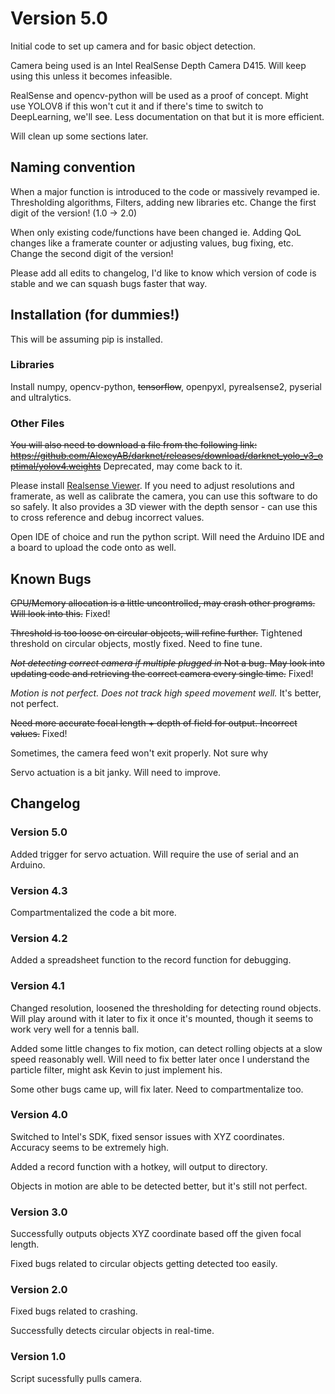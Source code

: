 # Version 5.0

Initial code to set up camera and for basic object detection.

Camera being used is an Intel RealSense Depth Camera D415. Will keep using this unless it becomes infeasible.

RealSense and opencv-python will be used as a proof of concept. Might use YOLOV8 if this won't cut it and if there's time to switch to DeepLearning, we'll see. Less documentation on that but it is more efficient.

Will clean up some sections later.

## Naming convention
When a major function is introduced to the code or massively revamped ie. Thresholding algorithms, Filters, adding new libraries etc. Change the first digit of the version! (1.0 -> 2.0)

When only existing code/functions have been changed ie. Adding QoL changes like a framerate counter or adjusting values, bug fixing, etc. Change the second digit of the version!

Please add all edits to changelog, I'd like to know which version of code is stable and we can squash bugs faster that way.

## Installation (for dummies!)
This will be assuming pip is installed.

### Libraries
Install numpy, opencv-python, ~~tensorflow~~, openpyxl, pyrealsense2, pyserial and ultralytics.

### Other Files
~~You will also need to download a file from the following link: https://github.com/AlexeyAB/darknet/releases/download/darknet_yolo_v3_optimal/yolov4.weights~~ Deprecated, may come back to it.

Please install [Realsense Viewer](https://github.com/IntelRealSense/librealsense/releases/tag/v2.54.2). If you need to adjust resolutions and framerate, as well as calibrate the camera, you can use this software to do so safely. It also provides a 3D viewer with the depth sensor - can use this to cross reference and debug incorrect values.

Open IDE of choice and run the python script. Will need the Arduino IDE and a board to upload the code onto as well.

## Known Bugs
~~CPU/Memory allocation is a little uncontrolled, may crash other programs. Will look into this.~~ Fixed!

~~Threshold is too loose on circular objects, will refine further.~~ Tightened threshold on circular objects, mostly fixed. Need to fine tune.

~~_Not detecting correct camera if multiple plugged in_ Not a bug. May look into updating code and retrieving the correct camera every single time.~~ Fixed!

_Motion is not perfect. Does not track high speed movement well._ It's better, not perfect.

~~Need more accurate focal length + depth of field for output. Incorrect values.~~ Fixed!

Sometimes, the camera feed won't exit properly. Not sure why

Servo actuation is a bit janky. Will need to improve.

## Changelog
### Version 5.0
Added trigger for servo actuation. Will require the use of serial and an Arduino.

### Version 4.3
Compartmentalized the code a bit more.

### Version 4.2
Added a spreadsheet function to the record function for debugging.

### Version 4.1
Changed resolution, loosened the thresholding for detecting round objects. Will play around with it later to fix it once it's mounted, though it seems to work very well for a tennis ball.

Added some little changes to fix motion, can detect rolling objects at a slow speed reasonably well. Will need to fix better later once I understand the particle filter, might ask Kevin to just implement his.

Some other bugs came up, will fix later. Need to compartmentalize too.

### Version 4.0
Switched to Intel's SDK, fixed sensor issues with XYZ coordinates. Accuracy seems to be extremely high.

Added a record function with a hotkey, will output to directory.

Objects in motion are able to be detected better, but it's still not perfect.

### Version 3.0
Successfully outputs objects XYZ coordinate based off the given focal length. 

Fixed bugs related to circular objects getting detected too easily.

### Version 2.0
Fixed bugs related to crashing.

Successfully detects circular objects in real-time.

### Version 1.0
Script sucessfully pulls camera.


